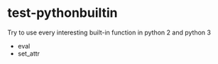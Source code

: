 # test-pythonbuiltin

Try to use every interesting built-in function in python 2 and python 3
- eval
- set_attr
